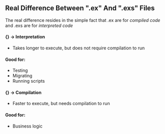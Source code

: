 ## Real Difference Between ".ex" And ".exs" Files

The real difference resides in the simple fact that .ex are for *compiled code*
and .exs are for *interpreted code*

#### {} -> Interpretation

- Takes longer to execute, but does not require compilation to run

#### Good for:
- Testing
- Migrating
- Running scripts

#### {} -> Compilation

- Faster to execute, but needs compilation to run

#### Good for:
- Business logic